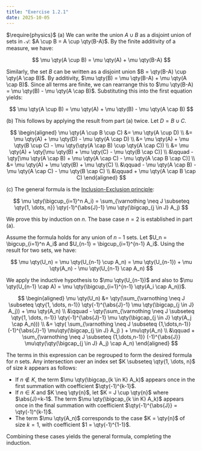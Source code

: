 ```yaml
---
title: "Exercise 1.2.1"
date: 2025-10-05
---
```

$\require{physics}$
(a) We can write the union $A \cup B$ as a disjoint union of sets in $\mathcal{A}$: $A \cup B = A \cup \qty(B-A)$. 
By the finite additivity of a measure, we have:

$$
  \mu \qty(A \cup B) = \mu \qty(A) + \mu \qty(B-A)
$$

Similarly, the set $B$ can be written as a disjoint union $B = \qty(B-A) \cup \qty(A \cap B)$. 
By additivity, $\mu \qty(B) = \mu \qty(B-A) + \mu \qty(A \cap B)$. 
Since all terms are finite, we can rearrange this to $\mu \qty(B-A) = \mu \qty(B) - \mu \qty(A \cap B)$. 
Substituting this into the first equation yields:

$$
  \mu \qty(A \cup B) = \mu \qty(A) + \mu \qty(B) - \mu \qty(A \cap B)
$$

(b) This follows by applying the result from part (a) twice. Let $D = B \cup C$. 

$$
\begin{aligned}
  \mu \qty(A \cup B \cup C) &= \mu \qty(A \cup D) \\
  &= \mu \qty(A) + \mu \qty(D) - \mu \qty(A \cap D) \\
  &= \mu \qty(A) + \mu \qty(B \cup C) - \mu \qty(\qty(A \cap B) \cup \qty(A \cap C)) \\
  &= \mu \qty(A) + \qty[\mu \qty(B) + \mu \qty(C) - \mu \qty(B \cap C)] \\
  &\qquad - \qty[\mu \qty(A \cap B) + \mu \qty(A \cap C) - \mu \qty(A \cap B \cap C)] \\
  &= \mu \qty(A) + \mu \qty(B) + \mu \qty(C) \\
  &\qquad - \mu \qty(A \cap B) - \mu \qty(A \cap C) - \mu \qty(B \cap C) \\
  &\qquad + \mu \qty(A \cap B \cap C)
\end{aligned}
$$

(c) The general formula is the [Inclusion-Exclusion principle](https://en.wikipedia.org/wiki/Inclusion%E2%80%93exclusion_principle):

$$
  \mu \qty(\bigcup_{i=1}^n A_i) = \sum_{\varnothing \neq J \subseteq \qty{1, \dots, n}} \qty(-1)^{\abs{J}-1} \mu \qty(\bigcap_{j \in J} A_j)
$$

We prove this by induction on $n$. 
The base case $n = 2$ is established in part (a). 

Assume the formula holds for any union of $n-1$ sets. 
Let $U_n = \bigcup_{i=1}^n A_i$ and $U_{n-1} = \bigcup_{i=1}^{n-1} A_i$. 
Using the result for two sets, we have:

$$
  \mu \qty(U_n) = \mu \qty(U_{n-1} \cup A_n) = \mu \qty(U_{n-1}) + \mu \qty(A_n) - \mu \qty(U_{n-1} \cap A_n)
$$

We apply the inductive hypothesis to $\mu \qty(U_{n-1})$ and also to $\mu \qty(U_{n-1} \cap A) = \mu \qty(\bigcup_{i=1}^{n-1} \qty(A_i \cap A_n))$.

$$
\begin{aligned}
  \mu \qty(U_n) &= \qty(\sum_{\varnothing \neq J \subseteq \qty{1, \dots, n-1}} \qty(-1)^{\abs{J}-1} \mu \qty(\bigcap_{j \in J} A_j)) + \mu \qty(A_n) \\
  &\qquad - \qty(\sum_{\varnothing \neq J \subseteq \qty{1, \dots, n-1}} \qty(-1)^{\abs{J}-1} \mu \qty(\bigcap_{j \in J} \qty(A_j \cap A_n))) \\
  &= \qty( \sum_{\varnothing \neq J \subseteq {1,\dots,n-1}} (-1)^{\abs{J}-1} \mu\qty(\bigcap_{j \in J} A_j) ) + \mu\qty(A_n) \\
  &\qquad + \sum_{\varnothing \neq J \subseteq {1,\dots,n-1}} (-1)^{\abs{J}} \mu\qty(\qty(\bigcap_{j \in J} A_j) \cap A_n)
\end{aligned}
$$

The terms in this expression can be regrouped to form the desired formula for $n$ sets. 
Any intersection over an index set $K \subseteq \qty{1, \dots, n}$ of size $k$ appears as follows:
- If $n \notin K$, the term $\mu \qty(\bigcap_{k \in K} A_k)$ appears once in the first summation with coefficient $\qty(-1)^{k-1}$.
- If $n \in K$ and $K \neq \qty{n}$, let $K = J \cup \qty{n}$ where $\abs{J}=k-1$.
  The term $\mu \qty(\bigcap_{k \in K} A_k)$ appears once in the final summation with coefficient $\qty(-1)^{\abs{J}} = \qty(-1)^{k-1}$.
- The term $\mu \qty(A_n)$ corresponds to the case $K = \qty{n}$ of size $k=1$, with coefficient $1 = \qty(-1)^{1-1}$.

Combining these cases yields the general formula, completing the induction.
